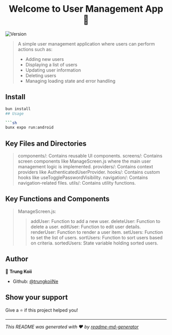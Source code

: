 <h1 align="center">Welcome to User Management App 👋</h1>
<p>
  <img alt="Version" src="https://img.shields.io/badge/version-1.0.0-blue.svg?cacheSeconds=2592000" />
</p>

> A simple user management application where users can perform actions such as:
> - Adding new users
> - Displaying a list of users
> - Updating user information
> - Deleting users
> - Managing loading state and error handling

## Install

```sh
bun install
## Usage

```sh
bunx expo run:android
```

## Key Files and Directories

> components/: Contains reusable UI components.
> screens/: Contains screen components like ManageScreen.js where the main user management logic is implemented.
> providers/: Contains context providers like AuthenticatedUserProvider.
> hooks/: Contains custom hooks like useTogglePasswordVisibility.
> navigation/: Contains navigation-related files.
> utils/: Contains utility functions.

## Key Functions and Components
> ManageScreen.js:
>> addUser: Function to add a new user.
>> deleteUser: Function to delete a user.
>> editUser: Function to edit user details.
>> renderUser: Function to render a user item.
>> setUsers: Function to set the list of users.
>> sortUsers: Function to sort users based on criteria.
>> sortedUsers: State variable holding sorted users.

## Author

👤 **Trung Koii**

* Github: [@trungkoiiNe](https://github.com/trungkoiiNe)

## Show your support

Give a ⭐️ if this project helped you!

***
_This README was generated with ❤️ by [readme-md-generator](https://github.com/kefranabg/readme-md-generator)_